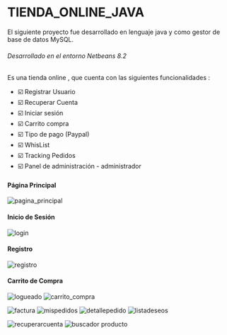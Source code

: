 # TIENDA_ONLINE_JAVA
El siguiente proyecto fue desarrollado en lenguaje java y como gestor de base de datos MySQL.
###### Desarrollado en el entorno Netbeans 8.2

Es una tienda online , que cuenta con las siguientes funcionalidades :

- :ballot_box_with_check: Registrar Usuario
- :ballot_box_with_check: Recuperar Cuenta
- :ballot_box_with_check: Iniciar sesión
- :ballot_box_with_check: Carrito compra
- :ballot_box_with_check: Tipo de pago (Paypal)
- :ballot_box_with_check: WhisList
- :ballot_box_with_check: Tracking Pedidos
- :ballot_box_with_check: Panel de administración - administrador

#### Página Principal 

![pagina_principal](https://user-images.githubusercontent.com/71619972/108443906-a99f1c00-7227-11eb-8d8f-61e135f00e63.PNG)

#### Inicio de Sesión

![login](https://user-images.githubusercontent.com/71619972/108443915-ac017600-7227-11eb-93d6-e954c06c93de.PNG)

#### Registro

![registro](https://user-images.githubusercontent.com/71619972/108443925-adcb3980-7227-11eb-9abf-733179c0d49c.PNG)

#### Carrito de Compra

![logueado](https://user-images.githubusercontent.com/71619972/108443917-ac9a0c80-7227-11eb-9ba0-39767eca61fb.PNG)
![carrito_compra](https://user-images.githubusercontent.com/71619972/108443918-ac9a0c80-7227-11eb-9578-1d1e978b3a9a.PNG)

![factura](https://user-images.githubusercontent.com/71619972/108443919-ac9a0c80-7227-11eb-8672-ae6fd5d41b44.PNG)
![mispedidos](https://user-images.githubusercontent.com/71619972/108443920-ad32a300-7227-11eb-836c-2c927594b57b.PNG)
![detallepedido](https://user-images.githubusercontent.com/71619972/108443921-ad32a300-7227-11eb-9e83-3d6139ed645d.PNG)
![listadeseos](https://user-images.githubusercontent.com/71619972/108443924-adcb3980-7227-11eb-80f0-9d58559a542b.PNG)

![recuperarcuenta](https://user-images.githubusercontent.com/71619972/108443927-adcb3980-7227-11eb-9c1b-5c661419361b.PNG)
![buscador producto](https://user-images.githubusercontent.com/71619972/108443930-ae63d000-7227-11eb-9e65-ff3ff47e2e14.PNG)
